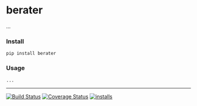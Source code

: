 berater
======
...

### Install
```pip install berater```


### Usage
```python
...
```

----
[![Build Status](https://travis-ci.org/dpep/berater_py.svg?branch=main)](https://travis-ci.org/dpep/berater_py)
[![Coverage Status](https://coveralls.io/repos/github/dpep/berater_py/badge.svg?branch=main)](https://coveralls.io/github/dpep/berater_py?branch=main)
[![installs](https://img.shields.io/pypi/dm/berater?label=installs)](https://pypi.org/project/berater)
